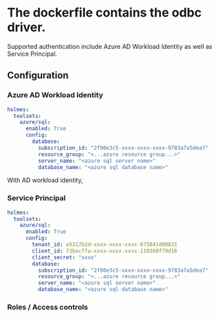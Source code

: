 # The dockerfile contains the odbc driver.

Supported authentication include Azure AD Workload Identity as well as Service Principal.

## Configuration

### Azure AD Workload Identity

```yaml
holmes:
  toolsets:
    azure/sql:
      enabled: True
      config:
        database:
          subscription_id: "2f90e3c5-xxxx-xxxx-xxxx-9783a7a5dea7"
          resource_group: "<...azure resource group...>"
          server_name: "<azure sql server name>"
          database_name: "<azure sql database name>"
```

With AD workload identity,

### Service Principal

```yaml
holmes:
  toolsets:
    azure/sql:
      enabled: True
      config:
        tenant_id: e5317b2d-xxxx-xxxx-xxxx-875841d00831
        client_id: 73bacf7a-xxxx-xxxx-xxxx-110360f79d16
        client_secret: "xxxx"
        database:
          subscription_id: "2f90e3c5-xxxx-xxxx-xxxx-9783a7a5dea7"
          resource_group: "<...azure resource group...>"
          server_name: "<azure sql server name>"
          database_name: "<azure sql database name>"
```


### Roles / Access controls
